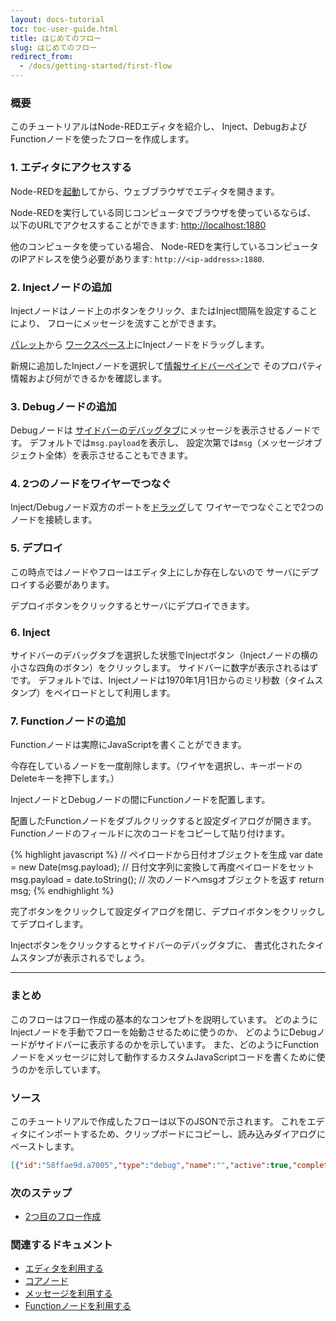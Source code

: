 ```yaml
---
layout: docs-tutorial
toc: toc-user-guide.html
title: はじめてのフロー
slug: はじめてのフロー
redirect_from:
  - /docs/getting-started/first-flow
---
```


### 概要

このチュートリアルはNode-REDエディタを紹介し、
Inject、DebugおよびFunctionノードを使ったフローを作成します。


### 1. エディタにアクセスする

Node-REDを[起動](/docs/getting-started)してから、ウェブブラウザでエディタを開きます。

Node-REDを実行している同じコンピュータでブラウザを使っているならば、
以下のURLでアクセスすることができます: <http://localhost:1880>

他のコンピュータを使っている場合、
Node-REDを実行しているコンピュータのIPアドレスを使う必要があります: `http://<ip-address>:1880`.


### 2. Injectノードの追加

Injectノードはノード上のボタンをクリック、またはInject間隔を設定することにより、
フローにメッセージを流すことができます。

[パレット](/docs/user-guide/editor/palette/)から
[ワークスペース](/docs/user-guide/editor/workspace/)上にInjectノードをドラッグします。

新規に追加したInjectノードを選択して[情報サイドバーペイン](/docs/user-guide/editor/sidebar/info)で
そのプロパティ情報および何ができるかを確認します。

### 3. Debugノードの追加

Debugノードは
[サイドバーのデバッグタブ](/docs/user-guide/editor/sidebar/debug)にメッセージを表示させるノードです。
デフォルトでは`msg.payload`を表示し、
設定次第では`msg`（メッセージオブジェクト全体）を表示させることもできます。

### 4. 2つのノードをワイヤーでつなぐ

Inject/Debugノード双方のポートを[ドラッグ](/docs/user-guide/editor/workspace/wires)して
ワイヤーでつなぐことで2つのノードを接続します。

### 5. デプロイ

この時点ではノードやフローはエディタ上にしか存在しないので
サーバにデプロイする必要があります。

デプロイボタンをクリックするとサーバにデプロイできます。

### 6. Inject 

サイドバーのデバッグタブを選択した状態でInjectボタン（Injectノードの横の小さな四角のボタン）をクリックします。
サイドバーに数字が表示されるはずです。
デフォルトでは、Injectノードは1970年1月1日からのミリ秒数（タイムスタンプ）をペイロードとして利用します。

### 7. Functionノードの追加

Functionノードは実際にJavaScriptを書くことができます。

今存在しているノードを一度削除します。（ワイヤを選択し、キーボードのDeleteキーを押下します。）

InjectノードとDebugノードの間にFunctionノードを配置します。

配置したFunctionノードをダブルクリックすると設定ダイアログが開きます。
Functionノードのフィールドに次のコードをコピーして貼り付けます。

{% highlight javascript %}
// ペイロードから日付オブジェクトを生成
var date = new Date(msg.payload);
// 日付文字列に変換して再度ペイロードをセット
msg.payload = date.toString();
// 次のノードへmsgオブジェクトを返す
return msg;
{% endhighlight %}

完了ボタンをクリックして設定ダイアログを閉じ、デプロイボタンをクリックしてデプロイします。

Injectボタンをクリックするとサイドバーのデバッグタブに、
書式化されたタイムスタンプが表示されるでしょう。

***

### まとめ

このフローはフロー作成の基本的なコンセプトを説明しています。
どのようにInjectノードを手動でフローを始動させるために使うのか、
どのようにDebugノードがサイドバーに表示するのかを示しています。
また、どのようにFunctionノードをメッセージに対して動作するカスタムJavaScriptコードを書くために使うのかを示しています。

### ソース

このチュートリアルで作成したフローは以下のJSONで示されます。
これをエディタにインポートするため、クリップボードにコピーし、読み込みダイアログにペーストします。


```json
[{"id":"58ffae9d.a7005","type":"debug","name":"","active":true,"complete":false,"x":640,"y":200,"wires":[]},{"id":"17626462.e89d9c","type":"inject","name":"","topic":"","payload":"","repeat":"","once":false,"x":240,"y":200,"wires":[["2921667d.d6de9a"]]},{"id":"2921667d.d6de9a","type":"function","name":"Format timestamp","func":"// Create a Date object from the payload\nvar date = new Date(msg.payload);\n// Change the payload to be a formatted Date string\nmsg.payload = date.toString();\n// Return the message so it can be sent on\nreturn msg;","outputs":1,"x":440,"y":200,"wires":[["58ffae9d.a7005"]]}]
```

### 次のステップ

 - [2つ目のフロー作成](second-flow)

### 関連するドキュメント

 - [エディタを利用する](/docs/user-guide/editor/)
 - [コアノード](/docs/user-guide/nodes)
 - [メッセージを利用する](/docs/user-guide/messages)
 - [Functionノードを利用する](/docs/user-guide/writing-functions)

